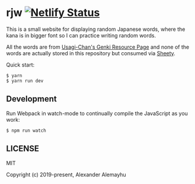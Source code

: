 # rjw [![Netlify Status](https://api.netlify.com/api/v1/badges/75263feb-bf82-45f0-9a4f-a0cc9493d337/deploy-status)](https://app.netlify.com/sites/affectionate-ardinghelli-67d56c/deploys)

This is a small website for displaying random Japanese words, where the kana is
in bigger font so I can practice writing random words.

All the words are from [Usagi-Chan's Genki Resource Page][0] and none of the
words are actually stored in this repository but consumed via [Sheety][1].

Quick start:

```
$ yarn
$ yarn run dev
````

## Development

Run Webpack in watch-mode to continually compile the JavaScript as you work:

```
$ npm run watch
```

## LICENSE

MIT

Copyright (c) 2019-present, Alexander Alemayhu

[0]: https://www.csus.edu/indiv/s/sheaa/projects/genki/vocab_main.html
[1]: https://sheety.co/#response
